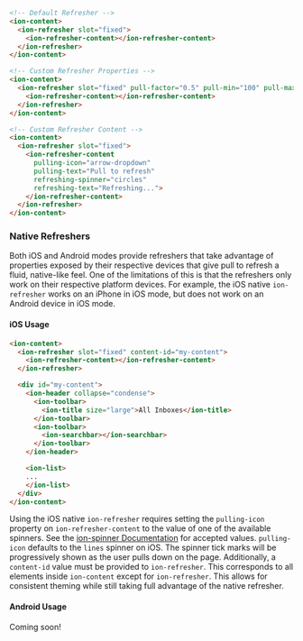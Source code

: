 ```html
<!-- Default Refresher -->
<ion-content>
  <ion-refresher slot="fixed">
    <ion-refresher-content></ion-refresher-content>
  </ion-refresher>
</ion-content>

<!-- Custom Refresher Properties -->
<ion-content>
  <ion-refresher slot="fixed" pull-factor="0.5" pull-min="100" pull-max="200">
    <ion-refresher-content></ion-refresher-content>
  </ion-refresher>
</ion-content>

<!-- Custom Refresher Content -->
<ion-content>
  <ion-refresher slot="fixed">
    <ion-refresher-content
      pulling-icon="arrow-dropdown"
      pulling-text="Pull to refresh"
      refreshing-spinner="circles"
      refreshing-text="Refreshing...">
    </ion-refresher-content>
  </ion-refresher>
</ion-content>
```

### Native Refreshers

Both iOS and Android modes provide refreshers that take advantage of properties exposed by their respective devices that give pull to refresh a fluid, native-like feel. One of the limitations of this is that the refreshers only work on their respective platform devices. For example, the iOS native `ion-refresher` works on an iPhone in iOS mode, but does not work on an Android device in iOS mode.

#### iOS Usage

```html
<ion-content>
  <ion-refresher slot="fixed" content-id="my-content">
    <ion-refresher-content></ion-refresher-content>
  </ion-refresher>

  <div id="my-content">
    <ion-header collapse="condense">
      <ion-toolbar>
        <ion-title size="large">All Inboxes</ion-title>
      </ion-toolbar>
      <ion-toolbar>
        <ion-searchbar></ion-searchbar>
      </ion-toolbar>
    </ion-header>

    <ion-list>
    ...
    </ion-list>
  </div>
</ion-content>
```

Using the iOS native `ion-refresher` requires setting the `pulling-icon` property on `ion-refresher-content` to the value of one of the available spinners. See the [ion-spinner Documentation](https://ionicframework.com/docs/api/spinner#properties) for accepted values. `pulling-icon` defaults to the `lines` spinner on iOS. The spinner tick marks will be progressively shown as the user pulls down on the page. Additionally, a `content-id` value must be provided to `ion-refresher`. This corresponds to all elements inside `ion-content` except for `ion-refresher`. This allows for consistent theming while still taking full advantage of the native refresher.

#### Android Usage

Coming soon!